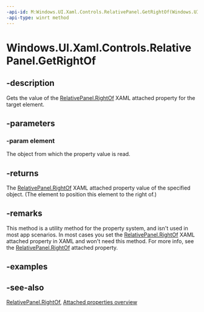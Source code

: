 ```yaml
---
-api-id: M:Windows.UI.Xaml.Controls.RelativePanel.GetRightOf(Windows.UI.Xaml.UIElement)
-api-type: winrt method
---
```


<!-- Method syntax
public object GetRightOf(Windows.UI.Xaml.UIElement element)
-->

# Windows.UI.Xaml.Controls.RelativePanel.GetRightOf

## -description
Gets the value of the [RelativePanel.RightOf](relativepanel_rightof.md) XAML attached property for the target element.



## -parameters
### -param element
The object from which the property value is read.

## -returns
The [RelativePanel.RightOf](relativepanel_rightof.md) XAML attached property value of the specified object. (The element to position this element to the right of.)

## -remarks
This method is a utility method for the property system, and isn't used in most app scenarios. In most cases you set the [RelativePanel.RightOf](relativepanel_rightof.md) XAML attached property in XAML and won't need this method. For more info, see the [RelativePanel.RightOf](relativepanel_rightof.md) attached property.

## -examples

## -see-also

[RelativePanel.RightOf](relativepanel_rightof.md), [Attached properties overview](/windows/uwp/xaml-platform/attached-properties-overview)
